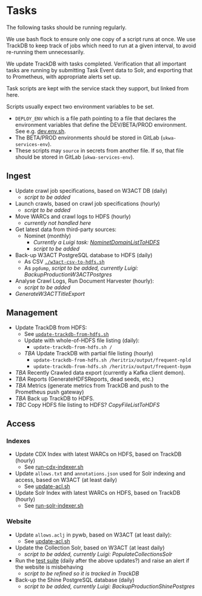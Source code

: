Tasks
=====

The following tasks should be running regularly. 

We use bash flock to ensure only one copy of a script runs at once. We use TrackDB to keep track of jobs which need to run at a given interval, to avoid re-running them unnecessarily.

We update TrackDB with tasks completed. Verification that all important tasks are running by submitting Task Event data to Solr, and exporting that to Prometheus, with appropriate alerts set up.

Task scripts are kept with the service stack they support, but linked from here.

Scripts usually expect two environment variables to be set.

- `DEPLOY_ENV` which is a file path pointing to a file that declares the environment variables that define the DEV/BETA/PROD environment. See e.g. [dev.env.sh](./dev.env.sh).
- The BETA/PROD environments should be stored in GitLab (`ukwa-services-env`).
- These scripts may `source` in secrets from another file. If so, that file should be stored in GitLab (`ukwa-services-env`).

## Ingest

- Update crawl job specifications, based on W3ACT DB (daily)
    - _script to be added_
- Launch crawls, based on crawl job specifications (hourly)
    - _script to be added_
- Move WARCs and crawl logs to HDFS (hourly)
    - _currently not handled here_
- Get latest data from third-party sources: 
    - Nominet (monthly)
        - _Currently a Luigi task: [NominetDomainListToHDFS]()_
        - _script to be added_
- Back-up W3ACT PostgreSQL database to HDFS (daily)
    - As CSV [`./w3act-csv-to-hdfs.sh`](./ingest/w3act/scripts/w3act-csv-to-hdfs.sh)
    - As `pgdump`, _script to be added, currently Luigi: BackupProductionW3ACTPostgres_
- Analyse Crawl Logs, Run Document Harvester (hourly):
    - _script to be added_
- _GenerateW3ACTTitleExport_

## Management

- Update TrackDB from HDFS:
  - See [`update-trackdb-from-hdfs.sh`](./manage/trackdb/scripts/update-trackdb-from-hdfs.sh) 
  - Update with whole-of-HDFS file listing (daily):
    - `update-trackdb-from-hdfs.sh /`
  - _TBA_ Update TrackDB with partial file listing (hourly)
    - `update-trackdb-from-hdfs.sh /heritrix/output/frequent-npld`
    - `update-trackdb-from-hdfs.sh /heritrix/output/frequent-bypm`
- _TBA_ Recently Crawled data export (currently a Kafka client demon).
- _TBA_ Reports (GenerateHDFSReports, dead seeds, etc.)
- _TBA_ Metrics (generate metrics from TrackDB and push to the Prometheus push gateway)
- _TBA_ Back up TrackDB to HDFS.
- _TBC_ Copy HDFS file listing to HDFS? _CopyFileListToHDFS_

## Access

### Indexes

- Update CDX Index with latest WARCs on HDFS, based on TrackDB (hourly)
  - See [run-cdx-indexer.sh](./access/website/scripts/run-cdx-indexer.sh)
- Update `allows.txt` and `annotations.json` used for Solr indexing and access, based on W3ACT (at least daily)
  - See [update-acl.sh](./access/websites/scripts/w3act/update-acl.sh)
- Update Solr Index with latest WARCs on HDFS, based on TrackDB (hourly)
  - See [run-solr-indexer.sh](./access/website/scripts/run-solr-indexer.sh)

### Website

- Update `allows.aclj` in pywb, based on W3ACT (at least daily):
  - See [update-acl.sh](./access/websites/scripts/w3act/update-acl.sh)
- Update the Collection Solr, based on W3ACT (at least daily)
  - _script to be added, currently Luigi: PopulateCollectionsSolr_
- Run the [test suite](#testing) (daily after the above updates?) and raise an alert if the website is misbehaving
  - _script to be refined so it is tracked in TrackDB_
- Back-up the Shine PostgreSQL database (daily)
  - _script to be added, currently Luigi: BackupProductionShinePostgres_

